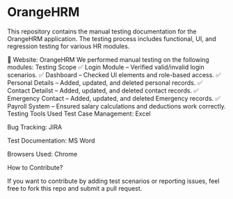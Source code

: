 # OrangeHRM
This repository contains the manual testing documentation for the OrangeHRM application. The testing process includes functional, UI, and regression testing for various HR modules.

🔗 Website: OrangeHRM
We performed manual testing on the following modules:
Testing Scope
✅ Login Module – Verified valid/invalid login scenarios.
✅ Dashboard – Checked UI elements and role-based access.
✅ Personal Details – Added, updated, and deleted personal records.
✅ Contact Detailst – Added, updated, and deleted contact records.
✅ Emergency Contact –  Added, updated, and deleted Emergency records.
✅ Payroll System – Ensured salary calculations and deductions work correctly.
 Testing Tools Used
Test Case Management: Excel

Bug Tracking: JIRA

Test Documentation: MS Word

Browsers Used: Chrome

 How to Contribute?
 
If you want to contribute by adding test scenarios or reporting issues, feel free to fork this repo and submit a pull request.

